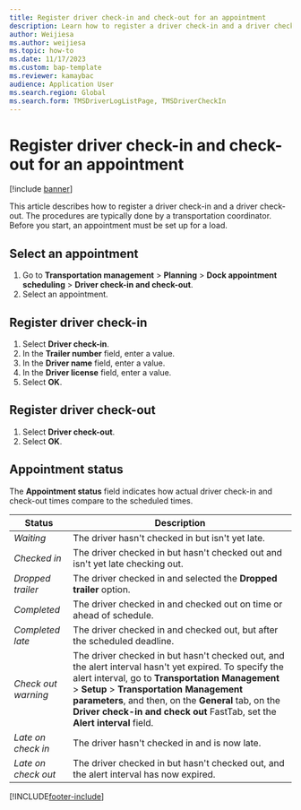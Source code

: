 ```yaml
---
title: Register driver check-in and check-out for an appointment
description: Learn how to register a driver check-in and a driver check-out, and how to interpret the appointment status with an outline for selecting an appointment.
author: Weijiesa
ms.author: weijiesa
ms.topic: how-to
ms.date: 11/17/2023
ms.custom: bap-template 
ms.reviewer: kamaybac
audience: Application User
ms.search.region: Global
ms.search.form: TMSDriverLogListPage, TMSDriverCheckIn
---
```


# Register driver check-in and check-out for an appointment

[!include [banner](../../includes/banner.md)]

This article describes how to register a driver check-in and a driver check-out. The procedures are typically done by a transportation coordinator. Before you start, an appointment must be set up for a load.

## Select an appointment

1. Go to **Transportation management** \> **Planning** \> **Dock appointment scheduling** \> **Driver check-in and check-out**.
2. Select an appointment.

## Register driver check-in

1. Select **Driver check-in**.
2. In the **Trailer number** field, enter a value.
3. In the **Driver name** field, enter a value.
4. In the **Driver license** field, enter a value.
5. Select **OK**.

## Register driver check-out

1. Select **Driver check-out**.
2. Select **OK**.

## Appointment status

The **Appointment status** field indicates how actual driver check-in and check-out times compare to the scheduled times.

| Status | Description |
|--------|-------------|
| *Waiting* | The driver hasn't checked in but isn't yet late. |
| *Checked in* | The driver checked in but hasn't checked out and isn't yet late checking out. |
| *Dropped trailer* | The driver checked in and selected the **Dropped trailer** option. |
| *Completed* | The driver checked in and checked out on time or ahead of schedule. |
| *Completed late* | The driver checked in and checked out, but after the scheduled deadline. |
| *Check out warning* | The driver checked in but hasn't checked out, and the alert interval hasn't yet expired. To specify the alert interval, go to **Transportation Management** \> **Setup** \> **Transportation Management parameters**, and then, on the **General** tab, on the **Driver check-in and check out** FastTab, set the **Alert interval** field. |
| *Late on check in* | The driver hasn't checked in and is now late. |
| *Late on check out* | The driver checked in but hasn't checked out, and the alert interval has now expired. |

[!INCLUDE[footer-include](../../../includes/footer-banner.md)]
